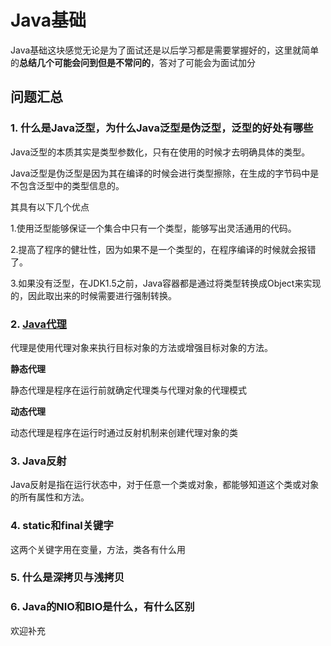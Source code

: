 # Java基础

Java基础这块感觉无论是为了面试还是以后学习都是需要掌握好的，这里就简单的**总结几个可能会问到但是不常问的**，答对了可能会为面试加分

## 问题汇总

### 1. 什么是Java泛型，为什么Java泛型是伪泛型，泛型的好处有哪些
Java泛型的本质其实是类型参数化，只有在使用的时候才去明确具体的类型。

Java泛型是伪泛型是因为其在编译的时候会进行类型擦除，在生成的字节码中是不包含泛型中的类型信息的。

其具有以下几个优点

1.使用泛型能够保证一个集合中只有一个类型，能够写出灵活通用的代码。

2.提高了程序的健壮性，因为如果不是一个类型的，在程序编译的时候就会报错了。

3.如果没有泛型，在JDK1.5之前，Java容器都是通过将类型转换成Object来实现的，因此取出来的时候需要进行强制转换。

### 2. [Java代理](https://blog.csdn.net/fangqun663775/article/details/78960545)
代理是使用代理对象来执行目标对象的方法或增强目标对象的方法。

**静态代理**

静态代理是程序在运行前就确定代理类与代理对象的代理模式

**动态代理**

动态代理是程序在运行时通过反射机制来创建代理对象的类

### 3. Java反射

Java反射是指在运行状态中，对于任意一个类或对象，都能够知道这个类或对象的所有属性和方法。

### 4. static和final关键字

这两个关键字用在变量，方法，类各有什么用

### 5. 什么是深拷贝与浅拷贝

### 6. Java的NIO和BIO是什么，有什么区别

欢迎补充
